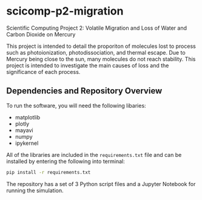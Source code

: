 # scicomp-p2-migration
Scientific Computing Project 2: Volatile Migration and Loss of Water and Carbon Dioxide on Mercury

This project is intended to detail the proporiton of molecules lost to process such as photoionization, photodissociation, and thermal escape. Due to Mercury being close to the sun, many molecules do not reach stability. This project is intended to investigate the main causes of loss and the significance of each process.

## Dependencies and Repository Overview
To run the software, you will need the following libaries:
* matplotlib
* plotly
* mayavi
* numpy
* ipykernel

All of the libraries are included in the `requirements.txt` file and can be installed by entering the following into terminal:

```bash
pip install -r requirements.txt
```

The repository has a set of 3 Python script files and a Jupyter Notebook for running the simulation.
